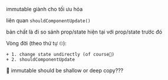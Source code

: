 immutable giành cho tối ưu hóa

liên quan `shouldComponentUpdate()`

bản chất là đi so sánh prop/state hiện tại với prop/state trước đó

Vòng đời (theo thứ tự ⏲):

    + 1. change state undirectly (of course🧛‍)
    + 2. shouldComponentUpdate

🤔 immutable should be shallow or deep copy???